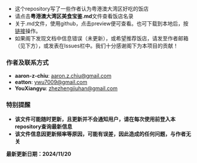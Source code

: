 * 这个repository写了一些作者认为粤港澳大湾区好吃的饭店
* 请点击**粤港澳大湾区美食宝鉴.md**文件查看饭店名录
* 关于.md文件，使用github，点击preview便可查看。也可下载到本地后，按[链接](https://blog.csdn.net/LotionL/article/details/120664614)操作。
* 如果阁下发现文档中信息错误（未更新），或希望推荐饭店，请发至作者邮箱（见下方），或发表在Issues栏中。我们十分感谢阁下为本项目的贡献！

### 作者及联系方式
* **aaron-z-chiu**: aaron.z.chiu@gmail.com
* **eatton**: ywu7009@gmail.com
* **YouXiangyu**: zhezhengjiuhan@gmail.com

### 特别提醒
* **该文件可能随时更新，且更新并不会通知用户，请在每次使用前登入本repository查询最新信息**
* **该文件信息因更新频率等原因，可能有误差，因此造成的任何问题，与作者无关**

**最新更新日期：2024/11/20**
